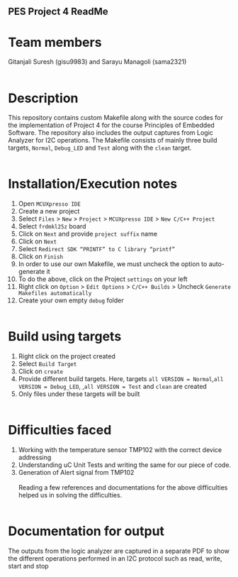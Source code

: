## PES Project 4 ReadMe <br />
# **Team members**<br /> 
Gitanjali Suresh (gisu9983) and Sarayu Managoli (sama2321)<br /><br />
# **Description**<br />
This repository contains custom Makefile along with the source codes for the implementation of Project 4 for the course Principles of Embedded Software. The repository also includes the output captures from Logic Analyzer for I2C operations. 
The Makefile consists of mainly three build targets, `Normal`, `Debug_LED` and `Test` along with the `clean` target.<br /><br />
# **Installation/Execution notes**<br />
1.	Open `MCUXpresso IDE`
2.	Create a new project
3.	Select `Files` > `New` > `Project` > `MCUXpresso IDE` > `New C/C++ Project` 
4.	Select `frdmkl25z` board
5.	Click on `Next` and provide `project suffix` name
6.	Click on `Next`
7.	Select `Redirect SDK “PRINTF” to C library “printf”`
8.	Click on `Finish`
9.	In order to use our own Makefile, we must uncheck the option to auto-generate it
10.	To do the above, click on the Project `settings` on your left
11.	Right click on `Option` > `Edit Options` > `C/C++ Builds` > Uncheck `Generate Makefiles automatically`
12.	 Create your own empty `debug` folder<br /><br />

# **Build using targets**<br />
1.	Right click on the project created
2.	Select `Build Target`
3.	Click on `create`
4.	Provide different build targets. Here, targets `all VERSION = Normal`,`all VERSION = Debug_LED`, ,`all VERSION = Test` and `clean` are created
5.	Only files under these targets will be built<br /><br />
# **Difficulties faced**<br />
1.	Working with the temperature sensor TMP102 with the correct device addressing<br />
2.	Understanding uC Unit Tests and writing the same for our piece of code.<br />
3. 	Generation of Alert signal from TMP102<br /><br />
Reading a few references and documentations for the above difficulties helped us in solving the difficulties.<br /><br />

# **Documentation for output**<br />
The outputs from the logic analyzer are captured in a separate PDF to show the different operations performed in an I2C protocol such as read, write, start and stop<br /><br />



